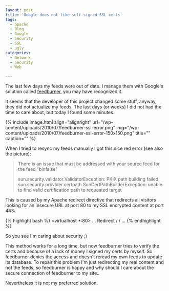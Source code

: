 ```yaml
---
layout: post
title: 'Google does not like self-signed SSL certs'
tags:
  - apache
  - Blog
  - Google
  - Security
  - SSL
  - ugly
categories:
  - Network
  - Security
  - Web

---
```


The last few days my feeds were out of date. I manage them with Google's solution called <a href="http://feedburner.google.com/">feedburner</a>, you may have recognized it.

It seems that the developer of this project changed some stuff, anyway, they did not actualize my feeds. The last days (or weeks) I did not had the time to care about, but today I found some minutes.



{% include image.html align="alignright" url="/wp-content/uploads/2010/07/feedburner-ssl-error.png" img="/wp-content/uploads/2010/07/feedburner-ssl-error-150x150.png" title="" caption="" %}

When I tried to resync my feeds manually I got this nice red error (see also the picture):

<blockquote>There is an issue that must be addressed with your source feed for the feed "binfalse"

sun.security.validator.ValidatorException: PKIX path building failed: sun.security.provider.certpath.SunCertPathBuilderException: unable to find valid certification path to requested target</blockquote>

This is caused by my Apache redirect directive that redirects all visitors looking for an insecure URL at port 80 to my SSL encrypted content at port 443:



{% highlight bash %}
<virtualhost *:80>
...
        Redirect / /
...
</virtualhost>
{% endhighlight %}



So you see I'm caring about security ;)

This method works for a long time, but now feedburner tries to verify the certs and because of a lack of money I signed my certs by myself. So feedburner denies the access and doesn't reread my own feeds to update its database.
To repair this problem I'm just redirecting my real content and not the feeds, so feedburner is happy and why should I care about the secure connection of feedburner to my site..

Nevertheless it is not my preferred solution.
